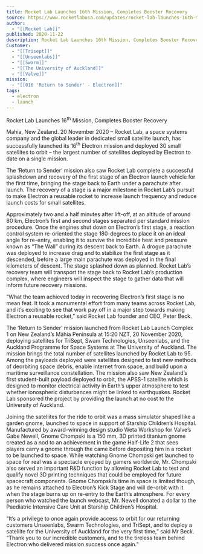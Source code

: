 ```yaml
---
title: Rocket Lab Launches 16th Mission, Completes Booster Recovery 
source: https://www.rocketlabusa.com/updates/rocket-lab-launches-16th-mission-completes-booster-recovery/
author:
  - "[[Rocket Lab]]"
published: 2020-11-22
description: Rocket Lab Launches 16th Mission, Completes Booster Recovery
Customer:
  - "[[Trisept]]"
  - "[[Unseenlabs]]"
  - "[[Swarm]]"
  - "[[The University of Auckland]]"
  - "[[Valve]]"
mission:
  - "[[016 'Return to Sender' - Electron]]"
tags:
  - electron
  - launch
---
```

Rocket Lab Launches 16<sup>th</sup> Mission, Completes Booster Recovery 

Mahia, New Zealand. 20 November 2020 – Rocket Lab, a space systems company and the global leader in dedicated small satellite launch, has successfully launched its 16<sup>th</sup> Electron mission and deployed 30 small satellites to orbit – the largest number of satellites deployed by Electron to date on a single mission.

The ‘Return to Sender’ mission also saw Rocket Lab complete a successful splashdown and recovery of the first stage of an Electron launch vehicle for the first time, bringing the stage back to Earth under a parachute after launch. The recovery of a stage is a major milestone in Rocket Lab’s pursuit to make Electron a reusable rocket to increase launch frequency and reduce launch costs for small satellites.

Approximately two and a half minutes after lift-off, at an altitude of around 80 km, Electron’s first and second stages separated per standard mission procedure. Once the engines shut down on Electron’s first stage, a reaction control system re-oriented the stage 180-degrees to place it on an ideal angle for re-entry, enabling it to survive the incredible heat and pressure known as “The Wall” during its descent back to Earth. A drogue parachute was deployed to increase drag and to stabilize the first stage as it descended, before a large main parachute was deployed in the final kilometers of descent. The stage splashed down as planned. Rocket Lab’s recovery team will transport the stage back to Rocket Lab’s production complex, where engineers will inspect the stage to gather data that will inform future recovery missions. 

“What the team achieved today in recovering Electron’s first stage is no mean feat. It took a monumental effort from many teams across Rocket Lab, and it’s exciting to see that work pay off in a major step towards making Electron a reusable rocket,” said Rocket Lab founder and CEO, Peter Beck.

The ‘Return to Sender’ mission launched from Rocket Lab Launch Complex 1 on New Zealand’s Māhia Peninsula at 15:20 NZT, 20 November 2020, deploying satellites for TriSept, Swam Technologies, Unseenlabs, and the Auckland Programme for Space Systems at The University of Auckland. The mission brings the total number of satellites launched by Rocket Lab to 95. Among the payloads deployed were satellites designed to test new methods of deorbiting space debris, enable internet from space, and build upon a maritime surveillance constellation. The mission also saw New Zealand’s first student-built payload deployed to orbit, the APSS-1 satellite which is designed to monitor electrical activity in Earth’s upper atmosphere to test whether ionospheric disturbances might be linked to earthquakes. Rocket Lab sponsored the project by providing the launch at no cost to the University of Auckland.

Joining the satellites for the ride to orbit was a mass simulator shaped like a garden gnome, launched to space in support of Starship Children’s Hospital. Manufactured by award-winning design studio Weta Workshop for Valve’s Gabe Newell, Gnome Chompski is a 150 mm, 3D printed titanium gnome created as a nod to an achievement in the game Half-Life 2 that sees players carry a gnome through the came before depositing him in a rocket to be launched to space. While watching Gnome Chompski get launched to space for real was a spectacle enjoyed by gamers worldwide, Mr. Chompski also served an important R&D function by allowing Rocket Lab to test and qualify novel 3D printing techniques that could be employed for future spacecraft components. Gnome Chompski’s time in space is limited though, as he remains attached to Electron’s Kick Stage and will de-orbit with it when the stage burns up on re-entry to the Earth’s atmosphere. For every person who watched the launch webcast, Mr. Newell donated a dollar to the Paediatric Intensive Care Unit at Starship Children’s Hospital. 

“It’s a privilege to once again provide access to orbit for our returning customers Unseenlabs, Swarm Technologies, and TriSept, and to deploy a satellite for the University of Auckland for the very first time,” said Mr Beck. “Thank you to our incredible customers, and to the tireless team behind Electron who delivered mission success once again.”